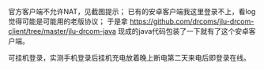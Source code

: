 官方客户端不允许NAT，见截图提示；
已有的安卓客户端我这里登录不上，看log觉得可能是可能用的老版协议；
于是拿
https://github.com/drcoms/jlu-drcom-client/tree/master/jlu-drcom-java
现成的java代码包装了一下就有了这个安卓客户端。

可挂机登录，实测手机登录后挂机充电放着晚上断电第二天来电后即登录在线。